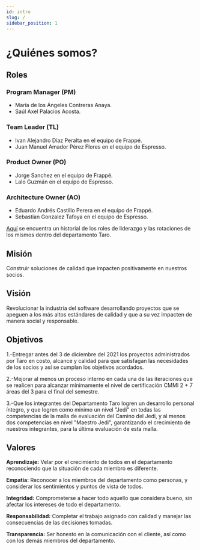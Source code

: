 ```yaml
---
id: intro
slug: /
sidebar_position: 1
---
```


# ¿Quiénes somos?


## Roles

### Program Manager (PM)

- María de los Ángeles Contreras Anaya.
- Saúl Axel Palacios Acosta.

### Team Leader (TL)

- Ivan Alejandro Díaz Peralta en el equipo de Frappé.
- Juan Manuel Amador Pérez Flores en el equipo de Espresso.

### Product Owner (PO)

- Jorge Sanchez en el equipo de Frappé.
- Lalo Guzmán en el equipo de Espresso.

### Architecture Owner (AO)

- Eduardo Andrés Castillo Perera en el equipo de Frappé.
- Sebastian Gonzalez Tafoya en el equipo de Espresso.

[Aquí](https://docs.google.com/spreadsheets/d/1naF2ckYlDvAIQoa3ptkEfBDong-dnMHzKCRtS0vz6x8/edit#gid=0) se encuentra un historial de los roles de liderazgo y las rotaciones de los mismos dentro del departamento Taro.

## Misión

Construir soluciones de calidad que impacten positivamente en nuestros socios.

## Visión

Revolucionar la industria del software desarrollando proyectos que se apeguen a los más altos estándares de calidad y que a su vez impacten de manera social y responsable.


## Objetivos

1.-Entregar antes del 3 de diciembre del 2021 los proyectos administrados por Taro en costo, alcance y calidad para que satisfagan las necesidades de los socios y así se cumplan los objetivos acordados.

2.-Mejorar al menos un proceso interno en cada una de las iteraciones que se realicen para alcanzar mínimamente el nivel de certificación CMMI 2 + 7 áreas del 3 para el final del semestre.

3.-Que los integrantes del Departamento Taro logren un desarrollo personal íntegro, y que logren como mínimo un nivel "Jedi" en todas las competencias de la malla de evaluación del Camino del Jedi, y al menos dos competencias en nivel "Maestro Jedi", garantizando el crecimiento de nuestros  integrantes, para la última evaluación de esta malla.


## Valores


**Aprendizaje:** Velar por el crecimiento de todos en el departamento reconociendo que la situación de cada miembro es diferente.


**Empatía:** Reconocer a los miembros del departamento como personas, y considerar los sentimientos y puntos de vista de todos.


**Integridad:** Comprometerse a hacer todo aquello que considera bueno, sin afectar los intereses de todo el departamento.


**Responsabilidad:** Completar el trabajo asignado con calidad y manejar las consecuencias de las decisiones tomadas.


**Transparencia:** Ser honesto en la comunicación con el cliente, así como con los demás miembros del departamento.

